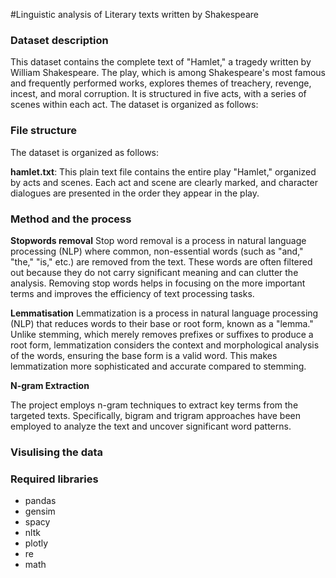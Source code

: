 #Linguistic analysis of Literary texts written by Shakespeare
### Dataset description 

This dataset contains the complete text of "Hamlet," a tragedy written by William Shakespeare. The play, which is among Shakespeare's most famous and frequently performed works, explores themes of treachery, revenge, incest, and moral corruption. It is structured in five acts, with a series of scenes within each act.
The dataset is organized as follows:

### File structure

The dataset is organized as follows:

**hamlet.txt**: This plain text file contains the entire play "Hamlet," organized by acts and scenes. Each act and scene are clearly marked, and character dialogues are presented in the order they appear in the play.

### Method and the process

**Stopwords removal**
Stop word removal is a process in natural language processing (NLP) where common, non-essential words (such as "and," "the," "is," etc.) are removed from the text. These words are often filtered out because they do not carry significant meaning and can clutter the analysis. Removing stop words helps in focusing on the more important terms and improves the efficiency of text processing tasks.

**Lemmatisation**
Lemmatization is a process in natural language processing (NLP) that reduces words to their base or root form, known as a "lemma." Unlike stemming, which merely removes prefixes or suffixes to produce a root form, lemmatization considers the context and morphological analysis of the words, ensuring the base form is a valid word. This makes lemmatization more sophisticated and accurate compared to stemming.

**N-gram Extraction**

The project employs n-gram techniques to extract key terms from the targeted texts. Specifically, bigram and trigram approaches have been employed to analyze the text and uncover significant word patterns.
### Visulising the data


### Required libraries 

- pandas
- gensim
- spacy
- nltk
- plotly
- re
- math

